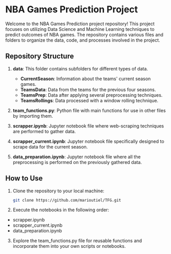 # NBA Games Prediction Project

Welcome to the NBA Games Prediction project repository! This project focuses on utilizing Data Science and Machine Learning techniques to predict outcomes of NBA games. The repository contains various files and folders to organize the data, code, and processes involved in the project.

## Repository Structure

1. **data**: This folder contains subfolders for different types of data.

   - **CurrentSeason**: Information about the teams' current season games.
   - **TeamsData**: Data from the teams for the previous four seasons.
   - **TeamsPrep**: Data after applying several preprocessing techniques.
   - **TeamsRollings**: Data processed with a window rolling technique.

2. **team_functions.py**: Python file with main functions for use in other files by importing them.

3. **scrapper.ipynb**: Jupyter notebook file where web-scraping techniques are performed to gather data.

4. **scrapper_current.ipynb**: Jupyter notebook file specifically designed to scrape data for the current season.

5. **data_preparation.ipynb**: Jupyter notebook file where all the preprocessing is performed on the previously gathered data.

## How to Use

1. Clone the repository to your local machine:

   ```bash
   git clone https://github.com/marioutiel/TFG.git
   ```
2. Execute the notebooks in the following order:
- scrapper.ipynb
- scrapper_current.ipynb
- data_preparation.ipynb

3. Explore the team_functions.py file for reusable functions and incorporate them into your own scripts or notebooks.

